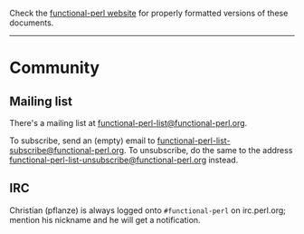 Check the [functional-perl website](http://functional-perl.org/) for
properly formatted versions of these documents.

---

# Community

## Mailing list

There's a mailing list at functional-perl-list@functional-perl.org.

To subscribe, send an (empty) email to
[functional-perl-list-subscribe@functional-perl.org](mailto:functional-perl-list-subscribe@functional-perl.org). To
unsubscribe, do the same to the address
[functional-perl-list-unsubscribe@functional-perl.org](mailto:functional-perl-list-unsubscribe@functional-perl.org)
instead.

## IRC

Christian (pflanze) is always logged onto `#functional-perl` on
irc.perl.org; mention his nickname and he will get a notification.

